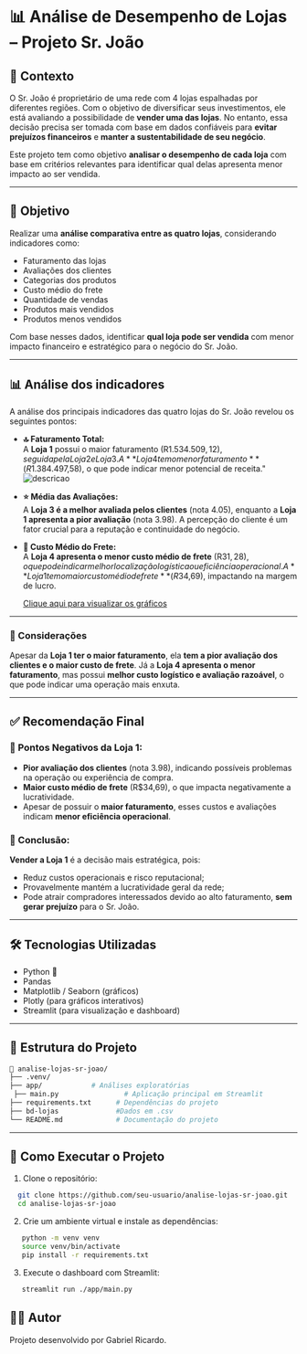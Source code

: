 # 📊 Análise de Desempenho de Lojas – Projeto Sr. João

## 🧾 Contexto

O Sr. João é proprietário de uma rede com 4 lojas espalhadas por diferentes regiões. Com o objetivo de diversificar seus investimentos, ele está avaliando a possibilidade de **vender uma das lojas**. No entanto, essa decisão precisa ser tomada com base em dados confiáveis para **evitar prejuízos financeiros** e **manter a sustentabilidade de seu negócio**.

Este projeto tem como objetivo **analisar o desempenho de cada loja** com base em critérios relevantes para identificar qual delas apresenta menor impacto ao ser vendida.

---

## 🎯 Objetivo

Realizar uma **análise comparativa entre as quatro lojas**, considerando indicadores como:

- Faturamento das lojas
- Avaliações dos clientes
- Categorias dos produtos
- Custo médio do frete
- Quantidade de vendas
- Produtos mais vendidos
- Produtos menos vendidos

Com base nesses dados, identificar **qual loja pode ser vendida** com menor impacto financeiro e estratégico para o negócio do Sr. João.

---

## 📊 Análise dos indicadores

A análise dos principais indicadores das quatro lojas do Sr. João revelou os seguintes pontos:

- **🔝 Faturamento Total:**  
  A **Loja 1** possui o maior faturamento (R$1.534.509,12), seguida pela Loja 2 e Loja 3. A **Loja 4 tem o menor faturamento** (R$1.384.497,58), o que pode indicar menor potencial de receita."
  ![descricao](images/)

- **⭐ Média das Avaliações:**  
  A **Loja 3 é a melhor avaliada pelos clientes** (nota 4.05), enquanto a **Loja 1 apresenta a pior avaliação** (nota 3.98). A percepção do cliente é um fator crucial para a reputação e continuidade do negócio.

- **🚚 Custo Médio do Frete:**  
  A **Loja 4 apresenta o menor custo médio de frete** (R$31,28), o que pode indicar melhor localização logística ou eficiência operacional. A **Loja 1 tem o maior custo médio de frete** (R$34,69), impactando na margem de lucro.

  [Clique aqui para visualizar os gráficos](https://alura-challenge-one-kwvpbbtc4jpfmmwqpvyc9q.streamlit.app/)

---

### 📌 Considerações

Apesar da **Loja 1 ter o maior faturamento**, ela **tem a pior avaliação dos clientes e o maior custo de frete**. Já a **Loja 4 apresenta o menor faturamento**, mas possui **melhor custo logístico e avaliação razoável**, o que pode indicar uma operação mais enxuta.

---

## ✅ Recomendação Final

### 🔻 Pontos Negativos da Loja 1:

- **Pior avaliação dos clientes** (nota 3.98), indicando possíveis problemas na operação ou experiência de compra.
- **Maior custo médio de frete** (R$34,69), o que impacta negativamente a lucratividade.
- Apesar de possuir o **maior faturamento**, esses custos e avaliações indicam **menor eficiência operacional**.

### 📌 Conclusão:

**Vender a Loja 1** é a decisão mais estratégica, pois:

- Reduz custos operacionais e risco reputacional;
- Provavelmente mantém a lucratividade geral da rede;
- Pode atrair compradores interessados devido ao alto faturamento, **sem gerar prejuízo** para o Sr. João.

---

## 🛠️ Tecnologias Utilizadas

- Python 🐍
- Pandas
- Matplotlib / Seaborn (gráficos)
- Plotly (para gráficos interativos)
- Streamlit (para visualização e dashboard)

---

## 📁 Estrutura do Projeto

```bash
📂 analise-lojas-sr-joao/
├── .venv/
├── app/            # Análises exploratórias
 ├── main.py                # Aplicação principal em Streamlit
├── requirements.txt      # Dependências do projeto
├── bd-lojas              #Dados em .csv
└── README.md             # Documentação do projeto

```

---

## 🧪 Como Executar o Projeto

1. Clone o repositório:

```bash
  git clone https://github.com/seu-usuario/analise-lojas-sr-joao.git
  cd analise-lojas-sr-joao
```

2. Crie um ambiente virtual e instale as dependências:

```bash
   python -m venv venv
   source venv/bin/activate
   pip install -r requirements.txt
```

3. Execute o dashboard com Streamlit:

```bash
   streamlit run ./app/main.py
```

## 👨‍💻 Autor

Projeto desenvolvido por Gabriel Ricardo.<br>
